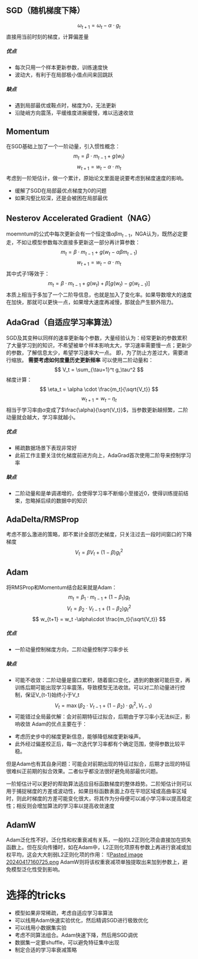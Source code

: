 ## SGD（随机梯度下降）
$$
\omega_{t+1} = \omega_{t} - \alpha\cdot g_t
$$
直接用当前时刻的梯度，计算偏差量 
##### 优点
+ 每次只用一个样本更新参数，训练速度快
+ 波动大，有利于在局部极小值点间来回跳跃
##### 缺点
+ 遇到局部最优或鞍点时，梯度为0，无法更新
+ 沿陡峭方向震荡，平缓维度进展缓慢，难以迅速收敛

## Momentum
在SGD基础上加了一个一阶动量，引入惯性概念：
$$
m_t = \beta \cdot m_{t-1} + g(w_{t})
$$
$$
w_{t+1} =w_t-\alpha\cdot m_t
$$
考虑到一阶矩估计，做一个累计，原始论文里面是说要考虑到梯度速度的影响。
+ 缓解了SGD在局部最优点梯度为0的问题
+ 如果沟壑比较深，还是会被困在局部最优

## Nesterov Accelerated Gradient（NAG）
moemntum的公式中每次更新会有一个恒定值$\alpha\beta m_{t-1}$，NGA认为，既然必定要走，不如让模型参数每次直接多更新这一部分再计算参数：
$$
m_t = \beta \cdot m_{t-1} +  g(w_{t} - \alpha\beta m_{t-1})
$$
$$
w_{t+1} =w_t-\alpha\cdot m_t
$$
其中式子1等效于：
$$
m_t = \beta \cdot m_{t-1} +  g(w_{t}) + \beta [g(w_{t})-g(w_{t-1})]
$$
本质上相当于多加了一个二阶导信息，也就是加入了变化率。如果导数增大的速度在加快，那就可以更快一点，如果增大速度再减慢，那就会产生额外阻力。

## AdaGrad（自适应学习率算法）
SGD及其变种以同样的速率更新每个参数，大量经验认为：经常更新的参数累积了大量学习到的知识，不希望被单个样本影响太大，学习速率需要慢一点；更新少的参数，了解信息太少，希望学习速率大一点。
即，为了防止方差过大，需要进行缩放。
**需要考虑如何度量历史更新频率**
可以使用二阶动量和：
$$
V_t = \sum_{\tau=1}^t g_\tau^2
$$
梯度计算：
$$
\eta_t = \alpha \cdot \frac{m_t}{\sqrt{V_t}}
$$
$$
w_{t+1} = w_t - \eta_t
$$
相当于学习率由$\alpha$变成了$\frac{\alpha}{\sqrt{V_t}}$，当参数更新越频繁，二阶动量就会越大，学习率就越小。
##### 优点
+ 稀疏数据场景下表现非常好
+ 此前工作主要关注优化梯度前进方向上，AdaGrad首次使用二阶导来控制学习率
##### 缺点
+ 二阶动量和是单调递增的，会使得学习率不断缩小至接近0，使得训练提前结束，忽略掉后续的数据中的知识

## AdaDelta/RMSProp
考虑不那么激进的策略，即不累计全部历史梯度，只关注过去一段时间窗口的下降梯度
$$
V_t = \beta V_t + (1-\beta)g_t^2
$$

## Adam
将RMSProp和Momentum结合起来就是Adam：
$$
m_t = \beta_1\cdot m_{t-1} + (1- \beta_1)g_t
$$
$$
V_t = \beta_2\cdot V_{t-1} + (1-\beta_2)g_t^2
$$
$$
w_{t+1} = w_t -\alpha\cdot \frac{m_t}{\sqrt{V_t}}
$$
##### 优点
+ 一阶动量控制梯度方向，二阶动量控制学习率步长

##### 缺点
+ 可能不收敛：二阶动量是窗口累积，随着窗口变化，遇到的数据可能巨变，再训练后期可能出现学习率震荡，导致模型无法收敛。可以对二阶动量进行控制，保证V_{t-1}始终小于V_t
$$
	V_t = \max(\beta_2\cdot V_{t-1}+(1-\beta_2)\cdot g_t^2, V_{t-1})
$$
+ 可能错过全局最优解：会对前期特征过拟合，后期由于学习率小无法纠正，影响收敛
Adam的优点主要在于：
- 考虑历史步中的梯度更新信息，能够降低梯度更新噪声。
- 此外经过偏差校正后，每一次迭代学习率都有个确定范围，使得参数比较平稳。

但是Adam也有其自身问题：可能会对前期出现的特征过拟合，后期才出现的特征很难纠正前期的拟合效果。二者似乎都没法很好避免局部最优问题。

一阶矩估计可以更好的帮助算法适应目标函数梯度的整体趋势。二阶矩估计则可以用于捕捉梯度的方差或波动性，如果目标函数表面上存在平坦区域或高曲率区域时，则此时梯度的方差可能变化很大，将其作为分母便可以减小学习率以提高稳定性；相反则会增加算法的学习率以提高收敛速度

## AdamW
Adam泛化性不好。泛化性和权重衰减有关系，一般的L2正则化项会直接加在损失函数上。但在反向传播时，如在Adam中，L2正则化项原有参数上再进行衰减或加权平均，这会大大削弱L2正则化项的作用：
![[Pasted image 20240417160725.png](attach/Pasted%20image%2020240417160725.png)
AdamW则将该权重衰减项单独提取出来加到参数上，避免模型泛化性受到影响。

# 选择的tricks
+ 模型如果非常稀疏，考虑自适应学习率算法
+ 可以线用Adam快速实验优化，然后精调SGD进行极致优化
+ 可以线用小数据集实验
+ 考虑不同算法组合。Adam快速下降，然后用SGD调优
+ 数据集一定要shuffle，可以避免特征集中出现
+ 制定合适的学习率衰减策略